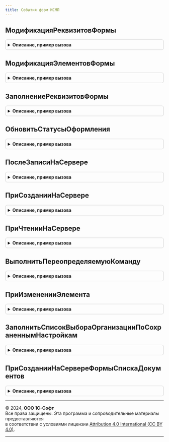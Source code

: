 ```yaml
---
title: События форм ИСМП
---
```



## МодификацияРеквизитовФормы
<details style="margin: 1em 0; padding: 0.5em; border: 1px solid #ccc; border-radius: 6px;">

<summary style="font-weight: bold; cursor: pointer;">Описание, пример вызова</summary>

```bsl

Процедура МодификацияРеквизитовФормы(Форма, ПараметрыИнтеграции, ДобавляемыеРеквизиты) Экспорт
```

Пример вызова
```bsl
СобытияФормИСМП.МодификацияРеквизитовФормы(Форма, ПараметрыИнтеграции, ДобавляемыеРеквизиты) 
```
</details>

## МодификацияЭлементовФормы
<details style="margin: 1em 0; padding: 0.5em; border: 1px solid #ccc; border-radius: 6px;">

<summary style="font-weight: bold; cursor: pointer;">Описание, пример вызова</summary>

```bsl

Процедура МодификацияЭлементовФормы(Форма) Экспорт
```

Пример вызова
```bsl
СобытияФормИСМП.МодификацияЭлементовФормы(Форма) 
```
</details>

## ЗаполнениеРеквизитовФормы
<details style="margin: 1em 0; padding: 0.5em; border: 1px solid #ccc; border-radius: 6px;">

<summary style="font-weight: bold; cursor: pointer;">Описание, пример вызова</summary>

```bsl

Процедура ЗаполнениеРеквизитовФормы(Форма) Экспорт
```

Пример вызова
```bsl
СобытияФормИСМП.ЗаполнениеРеквизитовФормы(Форма) 
```
</details>

## ОбновитьСтатусыОформления
<details style="margin: 1em 0; padding: 0.5em; border: 1px solid #ccc; border-radius: 6px;">

<summary style="font-weight: bold; cursor: pointer;">Описание, пример вызова</summary>

```bsl

Процедура ОбновитьСтатусыОформления(Ссылка, ПараметрыИнтеграцииГосИС, РеквизитыФормыСтатусовОформления) Экспорт
```

Пример вызова
```bsl
СобытияФормИСМП.ОбновитьСтатусыОформления(Ссылка, ПараметрыИнтеграцииГосИС, РеквизитыФормыСтатусовОформления) 
```
</details>

## ПослеЗаписиНаСервере
<details style="margin: 1em 0; padding: 0.5em; border: 1px solid #ccc; border-radius: 6px;">

<summary style="font-weight: bold; cursor: pointer;">Описание, пример вызова</summary>

```bsl

Процедура ПослеЗаписиНаСервере(Форма) Экспорт
```

Пример вызова
```bsl
СобытияФормИСМП.ПослеЗаписиНаСервере(Форма) 
```
</details>

## ПриСозданииНаСервере
<details style="margin: 1em 0; padding: 0.5em; border: 1px solid #ccc; border-radius: 6px;">

<summary style="font-weight: bold; cursor: pointer;">Описание, пример вызова</summary>

```bsl

Процедура ПриСозданииНаСервере(Форма, Отказ, СтандартнаяОбработка) Экспорт
```

Пример вызова
```bsl
СобытияФормИСМП.ПриСозданииНаСервере(Форма, Отказ, СтандартнаяОбработка) 
```
</details>

## ПриЧтенииНаСервере
<details style="margin: 1em 0; padding: 0.5em; border: 1px solid #ccc; border-radius: 6px;">

<summary style="font-weight: bold; cursor: pointer;">Описание, пример вызова</summary>

```bsl

Процедура ПриЧтенииНаСервере(Форма, ТекущийОбъект) Экспорт
```

Пример вызова
```bsl
СобытияФормИСМП.ПриЧтенииНаСервере(Форма, ТекущийОбъект) 
```
</details>

## ВыполнитьПереопределяемуюКоманду
<details style="margin: 1em 0; padding: 0.5em; border: 1px solid #ccc; border-radius: 6px;">

<summary style="font-weight: bold; cursor: pointer;">Описание, пример вызова</summary>

```bsl

// Обработчик команды формы, требующей контекстного вызова сервера.
//
// Параметры:
//   Форма - ФормаКлиентскогоПриложения - форма, из которой выполняется команда.
//   ПараметрыВызова - Структура - параметры вызова.
//   Источник - ТаблицаФормы, ДанныеФормыСтруктура - объект или список формы с полем "Ссылка".
//   Результат - Структура - результат выполнения команды.
//
Процедура ВыполнитьПереопределяемуюКоманду(Знач Форма, Знач ПараметрыВызова, Знач Источник, Результат) Экспорт
```

Пример вызова
```bsl
СобытияФормИСМП.ВыполнитьПереопределяемуюКоманду(Форма, ПараметрыВызова, Источник, Результат) 
```
</details>

## ПриИзмененииЭлемента
<details style="margin: 1em 0; padding: 0.5em; border: 1px solid #ccc; border-radius: 6px;">

<summary style="font-weight: bold; cursor: pointer;">Описание, пример вызова</summary>

```bsl

// Серверная переопределяемая процедура, вызываемая из обработчика события элемента.
//
// Параметры:
//   Форма                   - ФормаКлиентскогоПриложения - форма, из которой происходит вызов процедуры.
//   Элемент                 - Строка           - имя элемента-источника события "При изменении"
//   ДополнительныеПараметры - Структура        - значения дополнительных параметров влияющих на обработку.
//
Процедура ПриИзмененииЭлемента(Форма, Элемент, ДополнительныеПараметры) Экспорт
```

Пример вызова
```bsl
СобытияФормИСМП.ПриИзмененииЭлемента(Форма, Элемент, ДополнительныеПараметры) 
```
</details>

## ЗаполнитьСписокВыбораОрганизацииПоСохраненнымНастройкам
<details style="margin: 1em 0; padding: 0.5em; border: 1px solid #ccc; border-radius: 6px;">

<summary style="font-weight: bold; cursor: pointer;">Описание, пример вызова</summary>

```bsl

Процедура ЗаполнитьСписокВыбораОрганизацииПоСохраненнымНастройкам(Форма, Знач ЗначениеПрефиксы = Неопределено) Экспорт
```

Пример вызова
```bsl
СобытияФормИСМП.ЗаполнитьСписокВыбораОрганизацииПоСохраненнымНастройкам(Форма, ЗначениеПрефиксы);
```
</details>

## ПриСозданииНаСервереФормыСпискаДокументов
<details style="margin: 1em 0; padding: 0.5em; border: 1px solid #ccc; border-radius: 6px;">

<summary style="font-weight: bold; cursor: pointer;">Описание, пример вызова</summary>

```bsl

// Дорабатывает форму списка документов:
//   * Добавляет необходимые отборы
//   * Скрывает списки к оформлению при необходимости.
//
// Параметры:
//   Форма     - ФормаКлиентскогоПриложения - форма списка документов ИСМП.
//   Настройки - Структура        - (См. ИнтеграцияИС.НастройкиФормыСпискаДокументов).
//             - Неопределено     - будут использованы значения по умолчанию описанные здесь.
//
Процедура ПриСозданииНаСервереФормыСпискаДокументов(Форма, Настройки = Неопределено) Экспорт
```

Пример вызова
```bsl
СобытияФормИСМП.ПриСозданииНаСервереФормыСпискаДокументов(Форма, Настройки);
```
</details>

---

© 2024, **ООО 1С-Софт**  
Все права защищены. Эта программа и сопроводительные материалы предоставляются  
в соответствии с условиями лицензии [Attribution 4.0 International (CC BY 4.0)](https://creativecommons.org/licenses/by/4.0/legalcode).

---
